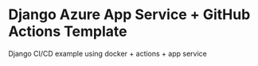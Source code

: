 # Django Azure App Service + GitHub Actions Template

Django CI/CD example using docker + actions + app service
